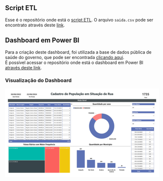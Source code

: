 ## Script ETL

Esse é o repositório onde está o [script ETL](https://github.com/Wiryco/analiticoTb/tree/main/etl). O arquivo `saida.csv` pode ser encontrato através deste [link](https://github.com/Wiryco/analiticoTb/tree/main/etl/output/saida.csv).

## Dashboard em Power BI
Para a criação deste dashboard, foi utilizada a base de dados pública de saúde do governo, que pode ser encontrada [clicando aqui](https://dados.saude.go.gov.br/dataset/testes-e-experimentos/resource/cd2137a8-619a-4e56-87f3-33fa018be313). <br>
É possível acessar o repositório onde está o dashboard em Power BI [através deste link](https://github.com/Wiryco/analiticoTb/tree/main/dash).

### Visualização do Dashboard

![Dashboard Power BI](./dash/dashboard.jpg)
